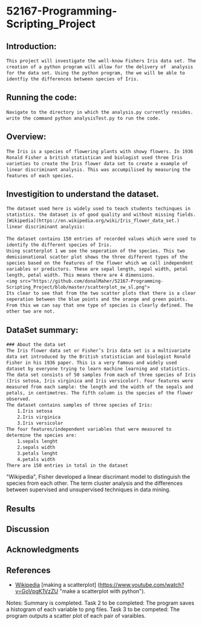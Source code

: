 # 52167-Programming-Scripting_Project
## Introduction:
    This project will investigate the well-know Fishers Iris data set. The creation of a python program will allow for the delivery of  analysis for the data set. Using the python program, the we will be able to identfiy the differences between species of Iris.
## Running the code: 
    Navigate to the directory in which the analysis.py currently resides. write the command python analysisTest.py to run the code. 
## Overview:
    The Iris is a species of flowering plants with showy flowers. In 1936 Ronald Fisher a british statistican and biologist used three Iris varieties to create the Iris flower data set to create a example of linear discriminant analysis. This was accumpilised by measuring the features of each species.      
## Investigition to understand the dataset.
    The dataset used here is widely used to teach students techinques in statistics. the dataset is of good quality and without missing fields.
    [Wikipedia](https://en.wikipedia.org/wiki/Iris_flower_data_set.)
    linear discriminant analysis: 
    
    The dataset contains 150 entries of recorded values which were used to identify the different species of Iris.
    Using scatterplot 1 we see the seperation of the species. This two demisionational scatter plot shows the three different types of the species based on the features of the flower which we call independent variables or predictors. These are sepal length, sepal width, petal length, petal width. This means there are 4 dimensions.
    <img src="https://github.com/donalMaher/52167-Programming-Scripting_Project/blob/master/scatterplot_sw_sl.png">
    Its clear to see that from the two scatter plots that there is a clear seperation between the blue points and the orange and green points. From this we can say that one type of species is clearly defined. The other two are not.  
 ## DataSet summary:
    ### About the data set
    The Iris flower data set or Fisher’s Iris data set is a multivariate data set introduced by the British statistician and biologist Ronald Fisher in his 1936 paper. This is a very famous and widely used dataset by everyone trying to learn machine learning and statistics. The data set consists of 50 samples from each of three species of Iris (Iris setosa, Iris virginica and Iris versicolor). Four features were measured from each sample: the length and the width of the sepals and petals, in centimetres. The fifth column is the species of the flower observed. 
    The dataset contains samples of three species of Iris:
        1.Iris setosa
        2.Iris virginica
        3.Iris versicolor
    The four features/independent variables that were measured to determine the species are: 
        1.sepals lenght
        2.sepals width
        3.petals lenght
        4.petals width
    There are 150 entries in total in the dataset
    
"Wikipedia", Fisher developed a linear discrimant model to distinguish the species from each other. 
The  term cluster analysis and the differences between supervised and unsupervised techniques in data mining.   
## Results
## Discussion
## Acknowledgments
## References
 * [Wikipedia](https://en.wikipedia.org/wiki/Iris_flower_data_set.)
   [making a scatterplot] (https://www.youtube.com/watch?v=GoVpgK1VzZU "make a scatterplot with python"). 
 
Notes: 
Summary is completed.
Task 2 to be completed: The program saves a histogram of each variable to png files.
Task 3 to be competed: The program outputs a scatter plot of each pair of varaibles.
